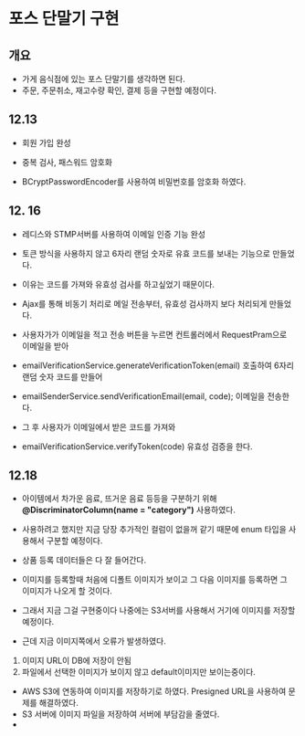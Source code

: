 # 포스 단말기 구현

## 개요
- 가게 음식점에 있는 포스 단말기를 생각하면 된다.
- 주문, 주문취소, 재고수량 확인, 결제 등을 구현할 예정이다.


## 12.13
- 회원 가입 완성
- 중복 검사, 패스워드 암호화

- BCryptPasswordEncoder를 사용하여 비밀번호를 암호화 하였다.

## 12. 16
- 레디스와 STMP서버를 사용하여 이메일 인증 기능 완성
- 토큰 방식을 사용하지 않고 6자리 랜덤 숫자로 유효 코드를 보내는 기능으로 만들었다.
- 이유는 코드를 가져와 유효성 검사를 하고싶었기 때문이다.
- Ajax를 통해 비동기 처리로 메일 전송부터, 유효성 검사까지 보다 처리되게 만들었다.


- 사용자가가 이메일을 적고 전송 버튼을 누르면 컨트롤러에서 RequestPram으로 이메일을 받아
- emailVerificationService.generateVerificationToken(email) 호출하여 6자리 랜덤 숫자 코드를 만들어
- emailSenderService.sendVerificationEmail(email, code); 이메일을 전송한다.
- 그 후 사용자가 이메일에서 받은 코드를 가져와 
- emailVerificationService.verifyToken(code) 유효성 검증을 한다.

## 12.18
- 아이템에서  차가운 음료, 뜨거운 음료 등등을 구분하기 위해 
<b>@DiscriminatorColumn(name = "category")</b> 사용하였다.
- 사용하려고 했지만 지금 당장 추가적인 컬럼이 없을꺼 같기 때문에 enum 타입을 사용해서 구분할 예정이다.

- 상품 등록 데이터들은 다 잘 들어간다.
- 이미지를 등록할때 처음에 디폴트 이미지가 보이고 그 다음 이미지를 등록하면 그 이미지가 나오게 할 것이다.
- 그래서 지금 그걸 구현중이다 나중에는 S3서버를 사용해서 거기에 이미지를 저장할 예정이다.
- 근데 지금 이미지쪽에서 오류가 발생하였다.
1. 이미지 URL이 DB에 저장이 안됨 
2. 파일에서 선택한 이미지가 보이지 않고 default이미지만 보이는중이다. 

- AWS S3에 연동하여 이미지를 저장하기로 하였다. Presigned URL을 사용하여 문제를 해결하였다. 
- S3 서버에 이미지 파일을 저장하여 서버에 부담감을 줄였다.
- 